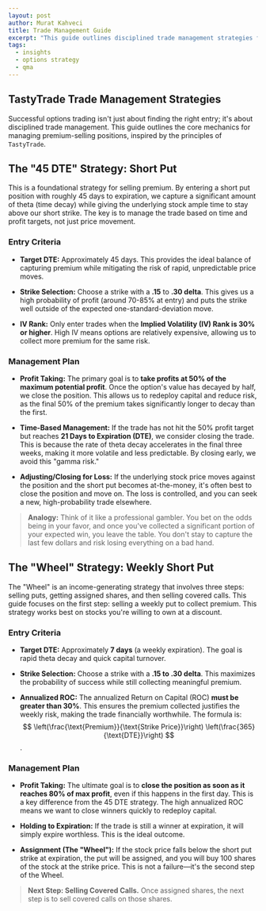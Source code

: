 ```yaml
---
layout: post
author: Murat Kahveci
title: Trade Management Guide
excerpt: "This guide outlines disciplined trade management strategies for premium-selling options positions, detailing entry and profit-taking mechanics."
tags:
  - insights
  - options strategy
  - qma
---
```


## TastyTrade Trade Management Strategies

Successful options trading isn't just about finding the right entry; it's about disciplined trade management. This guide outlines the core mechanics for managing premium-selling positions, inspired by the principles of `TastyTrade`.

## The "45 DTE" Strategy: Short Put

This is a foundational strategy for selling premium. By entering a short put position with roughly 45 days to expiration, we capture a significant amount of theta (time decay) while giving the underlying stock ample time to stay above our short strike. The key is to manage the trade based on time and profit targets, not just price movement.

### Entry Criteria

* **Target DTE:** Approximately 45 days. This provides the ideal balance of capturing premium while mitigating the risk of rapid, unpredictable price moves.

* **Strike Selection:** Choose a strike with a **.15** to **.30 delta**. This gives us a high probability of profit (around 70-85% at entry) and puts the strike well outside of the expected one-standard-deviation move.

* **IV Rank:** Only enter trades when the **Implied Volatility (IV) Rank is 30% or higher**. High IV means options are relatively expensive, allowing us to collect more premium for the same risk.

### Management Plan

* **Profit Taking:** The primary goal is to **take profits at 50% of the maximum potential profit**. Once the option's value has decayed by half, we close the position. This allows us to redeploy capital and reduce risk, as the final 50% of the premium takes significantly longer to decay than the first.

* **Time-Based Management:** If the trade has not hit the 50% profit target but reaches **21 Days to Expiration (DTE)**, we consider closing the trade. This is because the rate of theta decay accelerates in the final three weeks, making it more volatile and less predictable. By closing early, we avoid this "gamma risk."

* **Adjusting/Closing for Loss:** If the underlying stock price moves against the position and the short put becomes at-the-money, it's often best to close the position and move on. The loss is controlled, and you can seek a new, high-probability trade elsewhere.

> **Analogy:** Think of it like a professional gambler. You bet on the odds being in your favor, and once you've collected a significant portion of your expected win, you leave the table. You don't stay to capture the last few dollars and risk losing everything on a bad hand.

## The "Wheel" Strategy: Weekly Short Put

The "Wheel" is an income-generating strategy that involves three steps: selling puts, getting assigned shares, and then selling covered calls. This guide focuses on the first step: selling a weekly put to collect premium. This strategy works best on stocks you're willing to own at a discount.

### Entry Criteria

* **Target DTE:** Approximately **7 days** (a weekly expiration). The goal is rapid theta decay and quick capital turnover.

* **Strike Selection:** Choose a strike with a **.15 to .30 delta**. This maximizes the probability of success while still collecting meaningful premium.

* **Annualized ROC:** The annualized Return on Capital (ROC) **must be greater than 30%**. This ensures the premium collected justifies the weekly risk, making the trade financially worthwhile. The formula is: $$ \left(\frac{\text{Premium}}{\text{Strike Price}}\right) \left(\frac{365}{\text{DTE}}\right) $$.

### Management Plan

* **Profit Taking:** The ultimate goal is to **close the position as soon as it reaches 80% of max profit**, even if this happens in the first day. This is a key difference from the 45 DTE strategy. The high annualized ROC means we want to close winners quickly to redeploy capital.

* **Holding to Expiration:** If the trade is still a winner at expiration, it will simply expire worthless. This is the ideal outcome.

* **Assignment (The "Wheel"):** If the stock price falls below the short put strike at expiration, the put will be assigned, and you will buy 100 shares of the stock at the strike price. This is not a failure—it's the second step of the Wheel.

> **Next Step: Selling Covered Calls.** Once assigned shares, the next step is to sell covered calls on those shares.